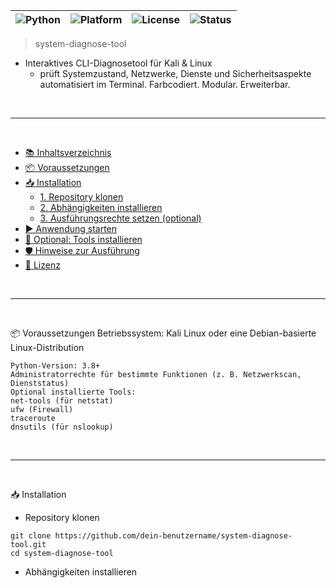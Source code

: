 |![Python](https://img.shields.io/badge/python-3.8%2B-blue?style=flat-square)|![Platform](https://img.shields.io/badge/platform-Kali%20Linux%20%7C%20Debian-lightgrey?style=flat-square)|![License](https://img.shields.io/badge/license-MIT-green?style=flat-square)|![Status](https://img.shields.io/badge/status-stable-brightgreen?style=flat-square)|
|---|---|---|---|

> system-diagnose-tool
- Interaktives CLI-Diagnosetool für Kali &amp; Linux
  - prüft Systemzustand, Netzwerke, Dienste und Sicherheitsaspekte automatisiert im Terminal. Farbcodiert. Modular. Erweiterbar.

<br>

---

<br>

- [📚 Inhaltsverzeichnis](#-inhaltsverzeichnis)
- [📦 Voraussetzungen](#-voraussetzungen)
- [📥 Installation](#-installation)
  - [1. Repository klonen](#1-repository-klonen)
  - [2. Abhängigkeiten installieren](#2-abhängigkeiten-installieren)
  - [3. Ausführungsrechte setzen (optional)](#3-ausführungsrechte-setzen-optional)
- [▶️ Anwendung starten](#️-anwendung-starten)
- [🧩 Optional: Tools installieren](#-optional-tools-installieren)
- [🛡️ Hinweise zur Ausführung](#️-hinweise-zur-ausführung)
- [📝 Lizenz](#-lizenz)

<br>

---

<br>

📦 Voraussetzungen
Betriebssystem: Kali Linux oder eine Debian-basierte Linux-Distribution

```yarn
Python-Version: 3.8+
Administratorrechte für bestimmte Funktionen (z. B. Netzwerkscan, Dienststatus)
Optional installierte Tools:
net-tools (für netstat)
ufw (Firewall)
traceroute
dnsutils (für nslookup)
```

<br>

---

<br>

📥 Installation
  - Repository klonen

```yarn
git clone https://github.com/dein-benutzername/system-diagnose-tool.git
cd system-diagnose-tool
```

  - Abhängigkeiten installieren
